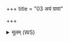 +++
title = "03 अयं ग्रावा"

+++
<details><summary>मूलम् (WS)</summary>

अयं ग्रावा पृथुबुध्नो वयोधाः पूतः पवित्रैरप हन्तु रक्षः ।  
आ रोह चर्म महि शर्म यच्छ मा दम्पती पौत्रमघं नि गाताम् ॥ ४ ॥
</details>